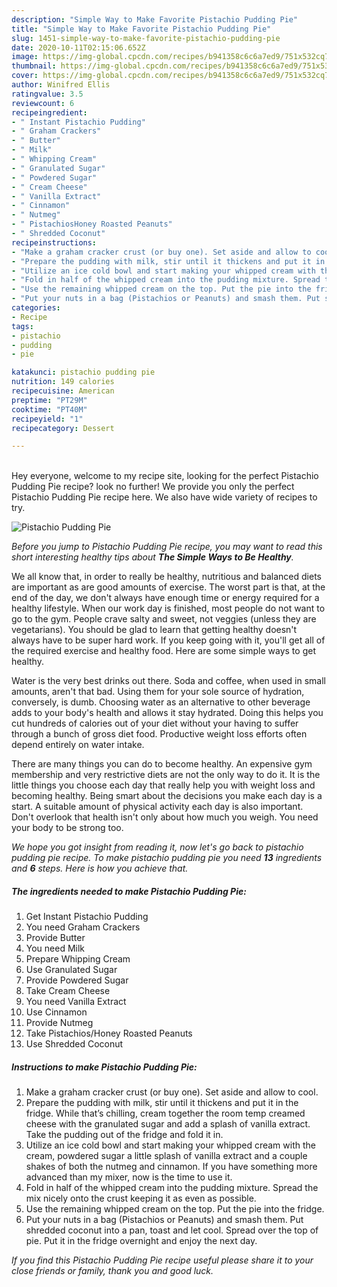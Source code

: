 ```yaml
---
description: "Simple Way to Make Favorite Pistachio Pudding Pie"
title: "Simple Way to Make Favorite Pistachio Pudding Pie"
slug: 1451-simple-way-to-make-favorite-pistachio-pudding-pie
date: 2020-10-11T02:15:06.652Z
image: https://img-global.cpcdn.com/recipes/b941358c6c6a7ed9/751x532cq70/pistachio-pudding-pie-recipe-main-photo.jpg
thumbnail: https://img-global.cpcdn.com/recipes/b941358c6c6a7ed9/751x532cq70/pistachio-pudding-pie-recipe-main-photo.jpg
cover: https://img-global.cpcdn.com/recipes/b941358c6c6a7ed9/751x532cq70/pistachio-pudding-pie-recipe-main-photo.jpg
author: Winifred Ellis
ratingvalue: 3.5
reviewcount: 6
recipeingredient:
- " Instant Pistachio Pudding"
- " Graham Crackers"
- " Butter"
- " Milk"
- " Whipping Cream"
- " Granulated Sugar"
- " Powdered Sugar"
- " Cream Cheese"
- " Vanilla Extract"
- " Cinnamon"
- " Nutmeg"
- " PistachiosHoney Roasted Peanuts"
- " Shredded Coconut"
recipeinstructions:
- "Make a graham cracker crust (or buy one). Set aside and allow to cool."
- "Prepare the pudding with milk, stir until it thickens and put it in the fridge. While that’s chilling, cream together the room temp creamed cheese with the granulated sugar and add a splash of vanilla extract. Take the pudding out of the fridge and fold it in."
- "Utilize an ice cold bowl and start making your whipped cream with the cream, powdered sugar a little splash of vanilla extract and a couple shakes of both the nutmeg and cinnamon. If you have something more advanced than my mixer, now is the time to use it."
- "Fold in half of the whipped cream into the pudding mixture. Spread the mix nicely onto the crust keeping it as even as possible."
- "Use the remaining whipped cream on the top. Put the pie into the fridge."
- "Put your nuts in a bag (Pistachios or Peanuts) and smash them. Put shredded coconut into a pan, toast and let cool. Spread over the top of pie. Put it in the fridge overnight and enjoy the next day."
categories:
- Recipe
tags:
- pistachio
- pudding
- pie

katakunci: pistachio pudding pie 
nutrition: 149 calories
recipecuisine: American
preptime: "PT29M"
cooktime: "PT40M"
recipeyield: "1"
recipecategory: Dessert

---
```

<br>
Hey everyone, welcome to my recipe site, looking for the perfect Pistachio Pudding Pie recipe? look no further! We provide you only the perfect Pistachio Pudding Pie recipe here. We also have wide variety of recipes to try.
<br>


![Pistachio Pudding Pie](https://img-global.cpcdn.com/recipes/b941358c6c6a7ed9/751x532cq70/pistachio-pudding-pie-recipe-main-photo.jpg)

<i>Before you jump to Pistachio Pudding Pie recipe, you may want to read this short interesting healthy tips about <strong>The Simple Ways to Be Healthy</strong>.</i>

We all know that, in order to really be healthy, nutritious and balanced diets are important as are good amounts of exercise. The worst part is that, at the end of the day, we don't always have enough time or energy required for a healthy lifestyle. When our work day is finished, most people do not want to go to the gym. People crave salty and sweet, not veggies (unless they are vegetarians). You should be glad to learn that getting healthy doesn't always have to be super hard work. If you keep going with it, you'll get all of the required exercise and healthy food. Here are some simple ways to get healthy.

Water is the very best drinks out there. Soda and coffee, when used in small amounts, aren't that bad. Using them for your sole source of hydration, conversely, is dumb. Choosing water as an alternative to other beverage adds to your body's health and allows it stay hydrated. Doing this helps you cut hundreds of calories out of your diet without your having to suffer through a bunch of gross diet food. Productive weight loss efforts often depend entirely on water intake.

There are many things you can do to become healthy. An expensive gym membership and very restrictive diets are not the only way to do it. It is the little things you choose each day that really help you with weight loss and becoming healthy. Being smart about the decisions you make each day is a start. A suitable amount of physical activity each day is also important. Don't overlook that health isn't only about how much you weigh. You need your body to be strong too. 


<i>We hope you got insight from reading it, now let's go back to pistachio pudding pie recipe. To make pistachio pudding pie you need <strong>13</strong> ingredients and <strong>6</strong> steps. Here is how you achieve that.
</i>

##### The ingredients needed to make Pistachio Pudding Pie:

1. Get  Instant Pistachio Pudding
1. You need  Graham Crackers
1. Provide  Butter
1. You need  Milk
1. Prepare  Whipping Cream
1. Use  Granulated Sugar
1. Provide  Powdered Sugar
1. Take  Cream Cheese
1. You need  Vanilla Extract
1. Use  Cinnamon
1. Provide  Nutmeg
1. Take  Pistachios/Honey Roasted Peanuts
1. Use  Shredded Coconut


##### Instructions to make Pistachio Pudding Pie:

1. Make a graham cracker crust (or buy one). Set aside and allow to cool.
1. Prepare the pudding with milk, stir until it thickens and put it in the fridge. While that’s chilling, cream together the room temp creamed cheese with the granulated sugar and add a splash of vanilla extract. Take the pudding out of the fridge and fold it in.
1. Utilize an ice cold bowl and start making your whipped cream with the cream, powdered sugar a little splash of vanilla extract and a couple shakes of both the nutmeg and cinnamon. If you have something more advanced than my mixer, now is the time to use it.
1. Fold in half of the whipped cream into the pudding mixture. Spread the mix nicely onto the crust keeping it as even as possible.
1. Use the remaining whipped cream on the top. Put the pie into the fridge.
1. Put your nuts in a bag (Pistachios or Peanuts) and smash them. Put shredded coconut into a pan, toast and let cool. Spread over the top of pie. Put it in the fridge overnight and enjoy the next day.


<i>If you find this Pistachio Pudding Pie recipe useful please share it to your close friends or family, thank you and good luck.</i>

